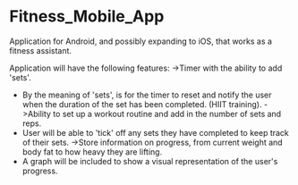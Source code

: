 # Fitness_Mobile_App
Application for Android, and possibly expanding to iOS, that works as a fitness assistant.

Application will have the following features:
->Timer with the ability to add 'sets'.
  - By the meaning of 'sets', is for the timer to reset and notify the user when the duration of the set has been completed. (HIIT training).
->Ability to set up a workout routine and add in the number of sets and reps. 
  - User will be able to 'tick' off any sets they have completed to keep track of their sets.
->Store information on progress, from current weight and body fat to how heavy they are lifting.
  - A graph will be included to show a visual representation of the user's progress.
